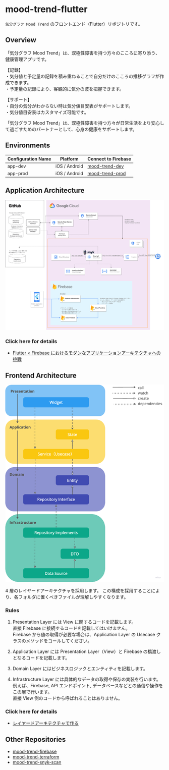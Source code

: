 # mood-trend-flutter

`気分グラフ Mood Trend` のフロントエンド（Flutter）リポジトリです。

## Overview

「気分グラフ Mood Trend」は、双極性障害を持つ方々のこころに寄り添う、健康管理アプリです。  

【記録】  
・気分値と予定量の記録を積み重ねることで自分だけのこころの推移グラフが作成できます。  
・予定量の記録により、客観的に気分の波を把握できます。  

【サポート】  
・自分の気分がわからない時は気分値目安表がサポートします。  
・気分値目安表はカスタマイズ可能です。  

「気分グラフ Mood Trend」は、双極性障害を持つ方々が日常生活をより安心して過ごすためのパートナーとして、心身の健康をサポートします。  

## Environments

Configuration Name|Platform|Connect to Firebase
--|--|--
app-dev|iOS / Android|[mood-trend-dev](https://console.firebase.google.com/u/0/project/mood-trend-dev/overview)
app-prod|iOS / Android|[mood-trend-prod](https://console.firebase.google.com/u/0/project/mood-trend-prod/overview)

## Application Architecture

![application-architecture](/images/aplication_architecture.png)

### Click here for details

- [Flutter × Firebase におけるモダンなアプリケーションアーキテクチャへの挑戦](https://zenn.dev/nozomi_cobo/articles/flutter-firebase-modern-architecture)

## Frontend Architecture

![frontend-architecture](/images/frontend_architecture.png)

4 層のレイヤードアーキテクチャを採用します。
この構成を採用することにより、各フォルダに置くべきファイルが理解しやすくなります。

### Rules

1. Presentation Layer には View に関するコードを記載します。  
直接 Firebase に接続するコードを記載してはいけません。  
Firebase から値の取得が必要な場合は、Application Layer の Usecase クラスのメソッドをコールしてください。  

1. Application Layer には Presentation Layer（View）と Firebase の橋渡しとなるコードを記載します。  

1. Domain Layer にはビジネスロジックとエンティティを記載します。  

1. Infrastructure Layer には具体的なデータの取得や保存の実装を行います。  
例えば、Firebase, API エンドポイント, データベースなどとの通信や操作をこの層で行います。  
直接 View 側のコードから呼ばれることはありません。  

### Click here for details

- [レイヤードアーキテクチャで作る](https://zenn.dev/flutteruniv/books/flutter-architecture/viewer/5_layered-architecture)

## Other Repositories

- [mood-trend-firebase](https://github.com/Mood-Trend/mood-trend-firebase)
- [mood-trend-terraform](https://github.com/Mood-Trend/mood-trend-terraform)
- [mood-trend-snyk-scan](https://github.com/Mood-Trend/mood-trend-snyk-scan)
